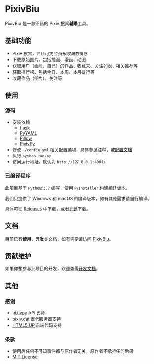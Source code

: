 # PixivBiu

PixivBiu 是一款不错的 Pixiv 搜索**辅助**工具。

## 基础功能

* Pixiv 搜索，并且可免会员按收藏数排序
* 下载原始图片，包括插画、漫画、动图
* 获取用户（画师、自己）的作品、收藏夹、关注列表、相关推荐等
* 获取排行榜，包括今日、本周、本月排行等
* 收藏作品（图片），关注等

## 使用

### 源码

* 安装依赖
  + [flask](https://github.com/pallets/flask)
  + [PyYAML](https://github.com/yaml/pyyaml)
  + [Pillow](https://github.com/python-pillow/Pillow)
  + [PixivPy](https://github.com/upbit/pixivpy)
* 修改 `./config.yml` 相关配置选项，具体参见注释，或[配置文档](https://biu.tls.moe/#/usage/quickstart?id=配置)
* 执行 `python run.py` 
* 访问运行地址，默认为 `http://127.0.0.1:4001/` 

### 已编译程序

此项目基于 `Python@3.7` 编写，使用 `PyInstaller` 构建编译版本。

我们只提供了 Windows 和 macOS 的编译版本，如有其他需求请自行编译。

具体可在 [Releases](https://github.com/txperl/PixivBiu/releases) 中下载，或者[在这](https://biu.tls.moe/#/lib/dl)下载。

## 文档

目前已有**使用、开发**类文档，如有需要请访问 [PixivBiu](https://biu.tls.moe/)。

## 贡献维护

如果你想参与此项目的开发，欢迎查看[开发文档](https://biu.tls.moe/#/develop/quickin)。

## 其他

### 感谢

* [pixivpy](https://github.com/upbit/pixivpy) API 支持
* [pixiv.cat](https://pixiv.cat/) 反代服务器支持
* [HTML5 UP](https://html5up.net/) 前端代码支持

### 条款

* 使用后任何不可知事件都与原作者无关，原作者不承担任何后果
* [MIT License](https://choosealicense.com/licenses/mit/)

